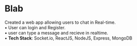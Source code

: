 # Blab
Created a web app allowing users to chat in Real-time.</br>
• User can login and Register.</br>
• user can type a message and recieve in realtime.</br>
• **Tech Stack**: Socket.io, ReactJS, NodeJS, Express, MongoDB


